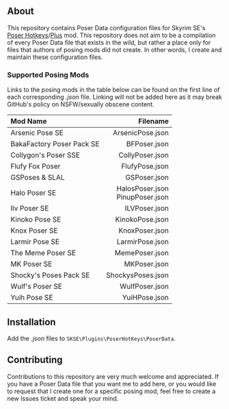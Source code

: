 About
-----
This repository contains Poser Data configuration files for Skyrim SE's [Poser Hotkeys](https://www.nexusmods.com/skyrimspecialedition/mods/22860)/[Plus](https://www.nexusmods.com/skyrimspecialedition/mods/17743) mod. This repository does not aim to be a compilation of every Poser Data file that exists in the wild, but rather a place only for files that authors of posing mods did not create. In other words, I create and maintain these configuration files.

### Supported Posing Mods
Links to the posing mods in the table below can be found on the first line of each corresponding *.json* file. Linking will not be added here as it may break GitHub's policy on NSFW/sexually obscene content.  

| Mod Name                  | Filename                           |
|:--------------------------|-----------------------------------:|
| Arsenic Pose SE           |                   ArsenicPose.json |
| BakaFactory Poser Pack SE |                       BFPoser.json |
| Collygon's Poser SSE      |                    CollyPoser.json |
| Flufy Fox Poser           |                     FlufyPose.json |
| GSPoses & SLAL            |                       GSPoser.json |
| Halo Poser SE             | HalosPoser.json<br>PinupPoser.json |
| Ilv Poser SE              |                      ILVPoser.json |
| Kinoko Pose SE            |                    KinokoPose.json |
| Knox Poser SE             |                     KnoxPoser.json |
| Larmir Pose SE            |                    LarmirPose.json |
| The Meme Poser SE         |                     MemePoser.json |
| MK Poser SE               |                       MKPoser.json |
| Shocky's Poses Pack SE    |                  ShockysPoses.json |
| Wulf's Poser SE           |                     WulfPoser.json |
| Yuih Pose SE              |                      YuiHPose.json |

Installation
------------
Add the *.json* files to `SKSE\Plugins\PoserHotKeys\PoserData`.

Contributing
------------
Contributions to this repository are very much welcome and appreciated. If you have a Poser Data file that you want me to add here, or you would like to request that I create one for a specific posing mod, feel free to create a new Issues ticket and speak your mind.
